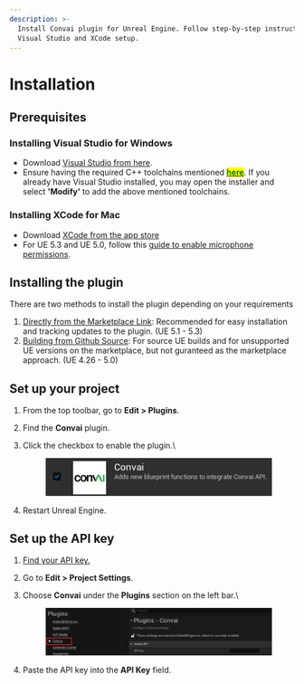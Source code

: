 ```yaml
---
description: >-
  Install Convai plugin for Unreal Engine. Follow step-by-step instructions for
  Visual Studio and XCode setup.
---
```


# Installation

## Prerequisites

### Installing Visual Studio for Windows

* Download  [Visual Studio from here](https://visualstudio.microsoft.com/downloads/).
* Ensure having the required C++ toolchains mentioned [<mark style="color:green;">**here**</mark>](https://docs.unrealengine.com/5.1/en-US/setting-up-visual-studio-development-environment-for-cplusplus-projects-in-unreal-engine/). If you already have Visual Studio installed, you may open the installer and select **'Modify'** to add the above mentioned toolchains.&#x20;

### Installing XCode for Mac

* Download [XCode from the app store](https://apps.apple.com/us/app/xcode/id497799835?mt=12)
* For UE 5.3 and UE 5.0, follow this [guide to enable microphone permissions](mac-microphone-permission-required-for-ue-5.0-and-5.3.md).

## Installing the plugin

There are two methods to install the plugin depending on your requirements

1. [Directly from the Marketplace Link](https://www.fab.com/listings/ba3145af-d2ef-434a-8bc3-f3fa1dfe7d5c): Recommended for easy installation and tracking updates to the plugin. (UE 5.1 - 5.3)
2. [Building from Github Source](https://github.com/Conv-AI/Convai-UnrealEngine-SDK?tab=readme-ov-file#installation): For source UE builds and for unsupported UE versions on the marketplace, but not guranteed as the marketplace approach. (UE 4.26 - 5.0)

## Set up your project

1. From the top toolbar, go to **Edit > Plugins**.&#x20;
2. Find the **Convai** plugin.
3.  Click the checkbox to enable the plugin.\


    <div align="left"><figure><img src="../../.gitbook/assets/image (130).png" alt=""><figcaption></figcaption></figure></div>
4. Restart Unreal Engine.&#x20;

## Set up the API key

1. [Find your API key.](broken-reference)
2. Go to **Edit > Project Settings**.
3.  Choose **Convai** under the **Plugins** section on the left bar.\


    <div align="left"><figure><img src="../../.gitbook/assets/image (196).png" alt=""><figcaption></figcaption></figure></div>
4. Paste the API key into the **API Key** field.
